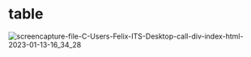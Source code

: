 # table


![screencapture-file-C-Users-Felix-ITS-Desktop-call-div-index-html-2023-01-13-16_34_28](https://user-images.githubusercontent.com/121026028/212306909-4aa80714-be25-4a7c-af94-751dba089b41.png)
